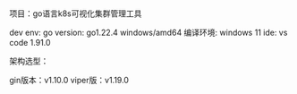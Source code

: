 ##
项目：go语言k8s可视化集群管理工具

dev env:
go version: go1.22.4 windows/amd64
编译环境: windows 11
ide: vs code 1.91.0


架构选型：

gin版本：v1.10.0
viper版：v1.19.0